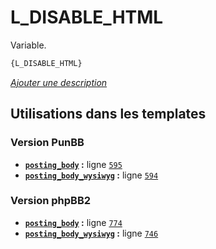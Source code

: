 # L_DISABLE_HTML


Variable.

```html
{L_DISABLE_HTML}
```

[*Ajouter une description*](https://fa-tvars.appspot.com/var/L_DISABLE_HTML)

## Utilisations dans les templates

### Version PunBB
* __[`posting_body`](../tpl/var/punbb/posting_body.md#readme) :__ ligne [`595`](../tpl/src/punbb/posting_body.tpl#L595)
* __[`posting_body_wysiwyg`](../tpl/var/punbb/posting_body_wysiwyg.md#readme) :__ ligne [`594`](../tpl/src/punbb/posting_body_wysiwyg.tpl#L594)

### Version phpBB2
* __[`posting_body`](../tpl/var/subsilver/posting_body.md#readme) :__ ligne [`774`](../tpl/src/subsilver/posting_body.tpl#L774)
* __[`posting_body_wysiwyg`](../tpl/var/subsilver/posting_body_wysiwyg.md#readme) :__ ligne [`746`](../tpl/src/subsilver/posting_body_wysiwyg.tpl#L746)